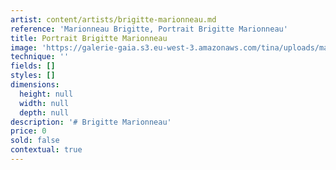 ```yaml
---
artist: content/artists/brigitte-marionneau.md
reference: 'Marionneau Brigitte, Portrait Brigitte Marionneau'
title: Portrait Brigitte Marionneau
image: 'https://galerie-gaia.s3.eu-west-3.amazonaws.com/tina/uploads/marionneau-brigitte/portrait-brigitte-marionneau.JPG'
technique: ''
fields: []
styles: []
dimensions:
  height: null
  width: null
  depth: null
description: '# Brigitte Marionneau'
price: 0
sold: false
contextual: true
---
```


